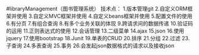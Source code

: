 #libraryManagement（图书管理系统）
技术点：
1.版本管理git
2.自定义ORM框架并使用
3.自定义MVC框架并使用
4.自定义beans框架并使用
5.配置文件的使用
6.有分页
7.有组合查询
8.有多个业务关联的体现
9.跨请求间的数据传递
10.验证码的运用
11.正则表达式的使用
12.会话管理
13.二级菜单
14.ajax
15.json
16.使用jquery
17.使用bootstrap
18.Junit
19.单表的CRUD
20.排序
21.分组
22.过滤
23.子查询
24.多表查询
25.事务
26.会发起json数据格式的请求以及接收json